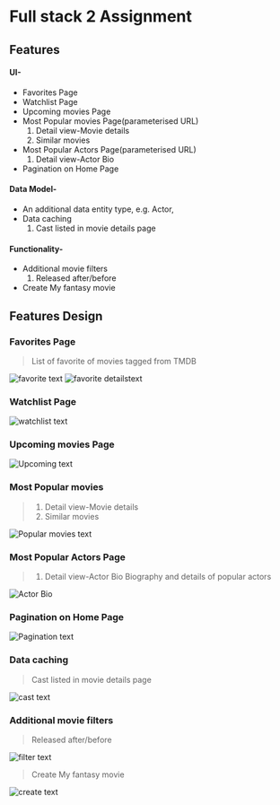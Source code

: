 # Full stack 2 Assignment


## Features
#### UI-

* Favorites Page
* Watchlist Page
* Upcoming movies Page
* Most Popular movies Page(parameterised URL)
    1. Detail view-Movie details
    2. Similar movies
* Most Popular Actors Page(parameterised URL)
    1. Detail view-Actor Bio
* Pagination on Home Page

####  Data Model-
- An additional data entity type, e.g. Actor, 
- Data caching
    1. Cast listed in movie details page

####  Functionality-
* Additional movie filters
    1. Released after/before
* Create My fantasy movie

## Features Design

### Favorites Page
> List of favorite of movies tagged from TMDB


![favorite text](public/image/favorite.png)
![favorite detailstext](public/image/favdetails.png)

### Watchlist Page
![watchlist text](public/image/watchlist.png)

### Upcoming movies Page
![Upcoming text](public/image/upcoming.png)

### Most Popular movies
>1. Detail view-Movie details
> 2. Similar movies


![Popular movies text](public/image/moviedetails.png)



### Most Popular Actors Page
>1. Detail view-Actor Bio
Biography and details of popular actors

![Actor Bio](public/image/actordetails.png)


###  Pagination on Home Page

![Pagination text](public/image/pagination.png)

### Data caching
> Cast listed in movie details page

![cast text](public/image/castmovie.png)

### Additional movie filters
> Released after/before

![filter text](public/image/filter.png)

> Create My fantasy movie

![create text](public/image/create.png)


